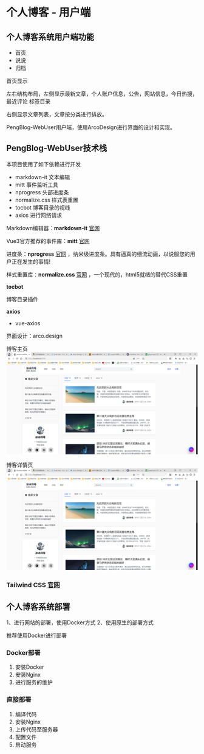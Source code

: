 # 个人博客 - 用户端


## 个人博客系统用户端功能

* 首页
* 说说
* 归档

首页显示

左右结构布局，左侧显示最新文章，个人账户信息，公告，网站信息，今日热搜，最近评论
标签目录

右侧显示文章列表，文章按分类进行排放。

PengBlog-WebUser用户端，使用ArcoDesign进行界面的设计和实现。

## PengBlog-WebUser技术栈


本项目使用了如下依赖进行开发

* markdown-it 文本编辑
* mitt 事件监听工具
* nprogress 头部进度条
* normalize.css 样式表重置
* tocbot 博客目录的视线
* axios 进行网络请求

Markdown编辑器：**markdown-it** [官网](https://markdown-it.docschina.org/)

Vue3官方推荐的事件库：**mitt** [官网](https://www.npmjs.com/package/mitt)

进度条：**nprogress** [官网](https://ricostacruz.com/nprogress/)
，纳米级进度条。具有逼真的细流动画，以说服您的用户正在发生的事情!

样式重置库：**normalize.css** [官网](https://necolas.github.io/normalize.css/)
，一个现代的，html5就绪的替代CSS重置

**tocbot**

博客目录插件

**axios**

* vue-axios

界面设计：arco.design


博客主页
![主页](./doc/images/home.png)

博客详情页
![博客详情页](./doc/images/home.png)



### **Tailwind CSS** [官网]()

## 个人博客系统部署

1、进行网站的部署，使用Docker方式 2、使用原生的部署方式

推荐使用Docker进行部署

### Docker部署

1. 安装Docker
2. 安装Nginx
3. 进行服务的维护

### 直接部署

1. 编译代码
2. 安装Nginx
3. 上传代码至服务器
4. 配置文件
5. 启动服务




